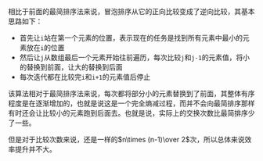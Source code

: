 相比于前面的最简排序法来说，冒泡排序从它的正向比较变成了逆向比较，其基本思路如下：

- 首先让`i`站在第一个元素的位置，表示现在的任务是找到所有元素中最小的元素放在`i`的位置
- 然后让`j`从数组最后一个元素开始往前遍历，每次比较`j`和`j-1`的元素值，将小的替换到前面，让大的替换到后面
- 每次迭代都在比较完`i`和`i+1`的元素值后停止

该算法相对于最简排序法来说，每次都将部分小的元素替换到了前面，其整体有序程度是在逐渐增加的，也就是说这是一个完全熵减过程，而并不会向最简排序那样有时还会让比较小的元素跑到后面去。也就是说，实际上的交换次数比最简排序少了一些。

但是对于比较次数来说，还是一样的$n\times (n-1)\over 2$次，所以总体来说效率提升并不大。
